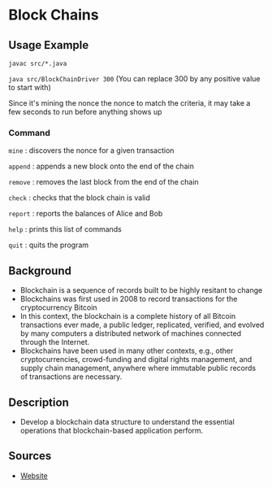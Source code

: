 # Block Chains

## Usage Example

`javac src/*.java`

`java src/BlockChainDriver 300` (You can replace 300 by any positive value to start with)

Since it's mining the nonce the nonce to match the criteria, it may take a few seconds to run before anything shows up

### Command

`mine` : discovers the nonce for a given transaction

`append` : appends a new block onto the end of the chain

`remove` : removes the last block from the end of the chain

`check` : checks that the block chain is valid

`report` : reports the balances of Alice and Bob

`help` : prints this list of commands

`quit` : quits the program


## Background
- Blockchain is a sequence of records built to be highly resitant to change
- Blockchains was first used in 2008 to record transactions for the cryptocurrency Bitcoin
- In this context, the blockchain is a complete history of all Bitcoin transactions ever made, a public ledger, replicated, verified, and evolved by many computers a distributed network of machines connected through the Internet.
- Blockchains have been used in many other contexts, e.g., other cryptocurrencies, crowd-funding and digital rights management, and supply chain management, anywhere where immutable public records of transactions are necessary.

## Description
- Develop a blockchain data structure to understand the essential operations that blockchain-based application perform.

## Sources

* [Website](http://www.cs.grinnell.edu/~osera/courses/csc207/17sp/homeworks/block-chain.html)

